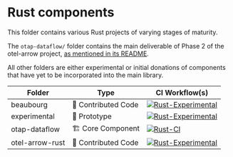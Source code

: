 # Rust components

This folder contains various Rust projects of varying stages of maturity.

The `otap-dataflow/` folder contains the main deliverable of Phase 2 of the
otel-arrow project, [as mentioned in its README](./otap-dataflow/README.md).

All other folders are either experimental or initial donations of components
that have yet to be incorporated into the main library.

| Folder          | Type                | CI Workflow(s)    |
|-----------------|---------------------|-------------------|
| beaubourg       | :handshake: Contributed Code | [![Rust-Experimental](https://github.com/open-telemetry/otel-arrow/actions/workflows/rust-experimental.yml/badge.svg)](https://github.com/open-telemetry/otel-arrow/actions/workflows/rust-experimental.yml) |
| experimental    | 🧪 Prototype        | [![Rust-Experimental](https://github.com/open-telemetry/otel-arrow/actions/workflows/rust-experimental.yml/badge.svg)](https://github.com/open-telemetry/otel-arrow/actions/workflows/rust-experimental.yml) |
| otap-dataflow   | 🏗️ Core Component   | [![Rust-CI](https://github.com/open-telemetry/otel-arrow/actions/workflows/rust-ci.yml/badge.svg)](https://github.com/open-telemetry/otel-arrow/actions/workflows/rust-ci.yml)          |
| otel-arrow-rust | :handshake: Contributed Code | [![Rust-Experimental](https://github.com/open-telemetry/otel-arrow/actions/workflows/rust-experimental.yml/badge.svg)](https://github.com/open-telemetry/otel-arrow/actions/workflows/rust-experimental.yml) |
